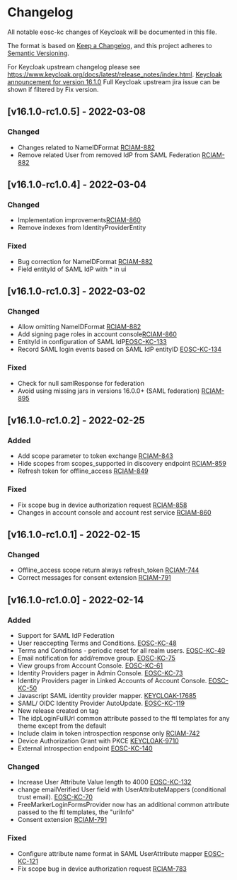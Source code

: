 # Changelog
All notable eosc-kc changes of Keycloak will be documented in this file.

The format is based on [Keep a Changelog](https://keepachangelog.com/en/1.0.0/),
and this project adheres to [Semantic Versioning](https://semver.org/spec/v2.0.0.html).

For Keycloak upstream changelog please see https://www.keycloak.org/docs/latest/release_notes/index.html.
[Keycloak announcement for version 16.1.0](https://www.keycloak.org/2021/12/keycloak-1610-released)
Full Keycloak upstream jira issue can be shown if filtered by Fix version. 

## [v16.1.0-rc1.0.5] - 2022-03-08
### Changed
- Changes related to NameIDFormat [RCIAM-882](https://jira.argo.grnet.gr/browse/RCIAM-882)
- Remove related User from removed IdP from SAML Federation [RCIAM-882](https://jira.argo.grnet.gr/browse/RCIAM-882)

## [v16.1.0-rc1.0.4] - 2022-03-04
### Changed
- Implementation improvements[RCIAM-860](https://jira.argo.grnet.gr/browse/RCIAM-860)
- Remove indexes from IdentityProviderEntity
### Fixed
- Bug correction for NameIDFormat [RCIAM-882](https://jira.argo.grnet.gr/browse/RCIAM-882)
- Field entityId of SAML IdP with * in ui

## [v16.1.0-rc1.0.3] - 2022-03-02
### Changed
- Allow omitting NameIDFormat [RCIAM-882](https://jira.argo.grnet.gr/browse/RCIAM-882)
- Add signing page roles in account console[RCIAM-860](https://jira.argo.grnet.gr/browse/RCIAM-860)
- EntityId in configuration of SAML IdP[EOSC-KC-133](https://github.com/eosc-kc/keycloak/issues/133)
- Record SAML login events based on SAML IdP entityID [EOSC-KC-134](https://github.com/eosc-kc/keycloak/issues/134)
### Fixed
- Check for null samlResponse for federation
- Avoid using missing jars in versions 16.0.0+ (SAML federation) [RCIAM-895](https://jira.argo.grnet.gr/browse/RCIAM-895)

## [v16.1.0-rc1.0.2] - 2022-02-25
### Added
- Add scope parameter to token exchange [RCIAM-843](https://jira.argo.grnet.gr/browse/RCIAM-843)
- Hide scopes from scopes_supported in discovery endpoint [RCIAM-859](https://jira.argo.grnet.gr/browse/RCIAM-859)
- Refresh token for offline_access [RCIAM-849](https://jira.argo.grnet.gr/browse/RCIAM-849)
### Fixed
- Fix scope bug in device authorization request [RCIAM-858](https://jira.argo.grnet.gr/browse/RCIAM-858)
- Changes in account console and account rest service [RCIAM-860](https://jira.argo.grnet.gr/browse/RCIAM-860)

## [v16.1.0-rc1.0.1] - 2022-02-15
### Changed
- Offline_access scope return always refresh_token [RCIAM-744](https://jira.argo.grnet.gr/browse/RCIAM-744)
- Correct messages for consent extension [RCIAM-791](https://jira.argo.grnet.gr/browse/RCIAM-791)

## [v16.1.0-rc1.0.0] - 2022-02-14
### Added
- Support for SAML IdP Federation
- User reaccepting Terms and Conditions. [EOSC-KC-48](https://github.com/eosc-kc/keycloak/issues/48)
- Terms and Conditions - periodic reset for all realm users. [EOSC-KC-49](https://github.com/eosc-kc/keycloak/issues/49)
- Email notification for add/remove group. [EOSC-KC-75](https://github.com/eosc-kc/keycloak/issues/75)
- View groups from Account Console. [EOSC-KC-61](https://github.com/eosc-kc/keycloak/issues/61)
- Identity Providers pager in Admin Console. [EOSC-KC-73](https://github.com/eosc-kc/keycloak/issues/73)
- Identity Providers pager in Linked Accounts of Account Console. [EOSC-KC-50](https://github.com/eosc-kc/keycloak/issues/50)
- Javascript SAML identity provider mapper. [KEYCLOAK-17685](https://issues.redhat.com/browse/KEYCLOAK-17685)
- SAML/ OIDC Identity Provider AutoUpdate. [EOSC-KC-119](https://github.com/eosc-kc/keycloak/issues/119)
- New release created on tag
- The idpLoginFullUrl common attribute passed to the ftl templates for any theme except from the default
- Include claim in token introspection response only [RCIAM-742](https://jira.argo.grnet.gr/browse/RCIAM-742)
- Device Authorization Grant with PKCE [KEYCLOAK-9710](https://github.com/keycloak/keycloak/issues/9710)
- External introspection endpoint [EOSC-KC-140](https://github.com/eosc-kc/keycloak/issues/140)

### Changed
- Increase User Attribute Value length to 4000 [EOSC-KC-132](https://github.com/eosc-kc/keycloak/issues/132)
- change emailVerified User field with UserAttributeMappers (conditional trust email). [EOSC-KC-70](https://github.com/eosc-kc/keycloak/issues/70)
- FreeMarkerLoginFormsProvider now has an additional common attribute passed to the ftl templates, the "uriInfo"
- Consent extension [RCIAM-791](https://jira.argo.grnet.gr/browse/RCIAM-791)

### Fixed
- Configure attribute name format in SAML UserAttribute mapper [EOSC-KC-121](https://github.com/eosc-kc/keycloak/issues/121)
- Fix scope bug in device authorization request [RCIAM-783](https://jira.argo.grnet.gr/browse/RCIAM-783)
